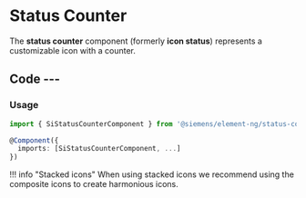 
# Status Counter

The **status counter** component (formerly **icon status**) represents a customizable icon with a counter.

## Code ---

### Usage

```ts
import { SiStatusCounterComponent } from '@siemens/element-ng/status-counter';

@Component({
  imports: [SiStatusCounterComponent, ...]
})
```

!!! info "Stacked icons"
    When using stacked icons we recommend using the composite icons to create harmonious icons.

<si-docs-component base="si-status-counter" height="600">
  <si-docs-tab example="si-status-counter" heading="Status Counter"></si-docs-tab>
</si-docs-component>

<si-docs-api component="SiStatusCounterComponent"></si-docs-api>
<si-docs-api component="SiIconStatusComponent"></si-docs-api>

<si-docs-types></si-docs-types>

